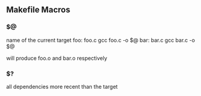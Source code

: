 




## Makefile Macros


### $@
name of the current target
    foo: foo.c
        gcc foo.c -o $@
    bar: bar.c
        gcc bar.c -o $@

will produce foo.o and bar.o respectively

### $?
all dependencies more recent than the target
